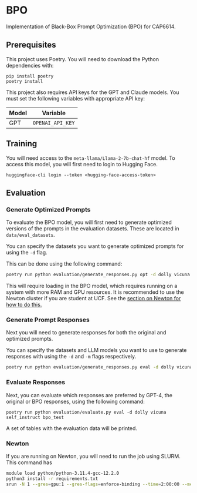 # BPO

Implementation of Black-Box Prompt Optimization (BPO) for CAP6614.

## Prerequisites

This project uses Poetry. You will need to download the Python dependencies with:

```
pip install poetry
poetry install
```

This project also requires API keys for the GPT and Claude models. You must set the following variables with appropriate API key:

| Model | Variable |
| ----- | -------- |
| GPT | `OPENAI_API_KEY` |

## Training

You will need access to the `meta-llama/Llama-2-7b-chat-hf` model. 
To access this model, you will first need to login to Hugging Face.

```
huggingface-cli login --token <hugging-face-access-token>
```

## Evaluation

### Generate Optimized Prompts

To evaluate the BPO model, you will first need to generate optimized versions of the prompts in the evaluation datasets. These are located in `data/eval_datasets`.

You can specify the datasets you want to generate optimized prompts for using the `-d` flag.

This can be done using the following command:

```bash
poetry run python evaluation/generate_responses.py opt -d dolly vicuna self_instruct bpo_test
```

This will require loading in the BPO model, which requires running on a system with more RAM and GPU resources. It is recommended to use the Newton cluster if you are student at UCF. See the [section on Newton for how to do this.](#newton)

### Generate Prompt Responses

Next you will need to generate responses for both the original and optimized prompts.

You can specify the datasets and LLM models you want to use to generate responses with using the `-d` and `-m` flags respectively.

```bash
poetry run python evaluation/generate_responses.py eval -d dolly vicuna self_instruct bpo_test
```

### Evaluate Responses

Next, you can evaluate which responses are preferred by GPT-4, the original or BPO responses, using the following command:

```
poetry run python evaluation/evaluate.py eval -d dolly vicuna self_instruct bpo_test
```

A set of tables with the evaluation data will be printed.

### Newton

If you are running on Newton, you will need to run the job using SLURM. This command has 

```bash
module load python/python-3.11.4-gcc-12.2.0
python3 install -r requirements.txt
srun -N 1 --gres=gpu:1 --gres-flags=enforce-binding --time=2:00:00 --mem=70G --constraint="gpu32|gpu80" python3 evaluation/generate_responses.py opt -d dolly vicuna self_instruct bpo_test
```
